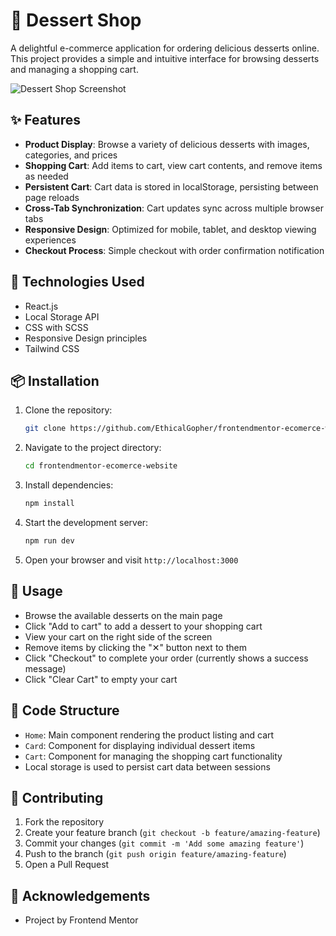 # 🧁 Dessert Shop

A delightful e-commerce application for ordering delicious desserts online. This project provides a simple and intuitive interface for browsing desserts and managing a shopping cart.

![Dessert Shop Screenshot](https://images2.imgbox.com/39/3e/pngFh0O1_o.png)

## ✨ Features

- **Product Display**: Browse a variety of delicious desserts with images, categories, and prices
- **Shopping Cart**: Add items to cart, view cart contents, and remove items as needed
- **Persistent Cart**: Cart data is stored in localStorage, persisting between page reloads
- **Cross-Tab Synchronization**: Cart updates sync across multiple browser tabs
- **Responsive Design**: Optimized for mobile, tablet, and desktop viewing experiences
- **Checkout Process**: Simple checkout with order confirmation notification

## 🚀 Technologies Used

- React.js
- Local Storage API
- CSS with SCSS
- Responsive Design principles
- Tailwind CSS

## 📦 Installation

1. Clone the repository:
   ```bash
   git clone https://github.com/EthicalGopher/frontendmentor-ecomerce-website.git
   ```

2. Navigate to the project directory:
   ```bash
   cd frontendmentor-ecomerce-website
   ```

3. Install dependencies:
   ```bash
   npm install
   ```

4. Start the development server:
   ```bash
   npm run dev
   ```

5. Open your browser and visit `http://localhost:3000`

## 🔧 Usage

- Browse the available desserts on the main page
- Click "Add to cart" to add a dessert to your shopping cart
- View your cart on the right side of the screen
- Remove items by clicking the "✕" button next to them
- Click "Checkout" to complete your order (currently shows a success message)
- Click "Clear Cart" to empty your cart

## 🧪 Code Structure

- `Home`: Main component rendering the product listing and cart
- `Card`: Component for displaying individual dessert items
- `Cart`: Component for managing the shopping cart functionality
- Local storage is used to persist cart data between sessions




## 👥 Contributing

1. Fork the repository
2. Create your feature branch (`git checkout -b feature/amazing-feature`)
3. Commit your changes (`git commit -m 'Add some amazing feature'`)
4. Push to the branch (`git push origin feature/amazing-feature`)
5. Open a Pull Request

## 🙏 Acknowledgements

- Project by Frontend Mentor
